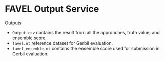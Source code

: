 FAVEL Output Service
=

Outputs 

* ``` Output.csv ``` contains the result from all the approaches, truth value, and ensemble score. 
* ``` favel.nt ``` reference dataset for Gerbil evaluation.
* ``` favel_ensemble.nt ``` contains the ensemble score used for submission in Gerbil evaluation.